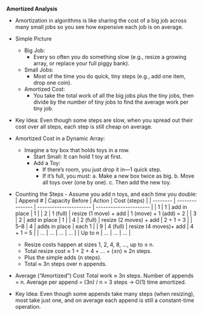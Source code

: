 **Amortized Analysis**

- Amortization in algorithms is like sharing the cost of a big job across many small jobs so you see how expensive each job is on average.

- Simple Picture
  - Big Job:
    - Every so often you do something slow (e.g., resize a growing array, or replace your full piggy bank).
  - Small Jobs:
    - Most of the time you do quick, tiny steps (e.g., add one item, drop one coin).
  - Amortized Cost:
    - You take the total work of all the big jobs plus the tiny jobs, then divide by the number of tiny jobs to find the average work per tiny job.
- Key Idea:
  Even though some steps are slow, when you spread out their cost over all steps, each step is still cheap on average.

- Amortized Cost in a Dynamic Array:
  - Imagine a toy box that holds toys in a row.
    - Start Small: It can hold 1 toy at first.
    - Add a Toy:
      - If there’s room, you just drop it in—1 quick step.
      - If it’s full, you must:
        a. Make a new box twice as big.
        b. Move all toys over (one by one).
        c. Then add the new toy.
- Counting the Steps - Assume you add n toys, and each time you double:
  | Append # | Capacity Before | Action | Cost (steps) |
  | -------- | --------------- | ---------------------- | ---------------------- |
  | 1 | 1 | add in place | 1 |
  | 2 | 1 (full) | resize (1 move) + add | 1 (move) + 1 (add) = 2 |
  | 3 | 2 | add in place | 1 |
  | 4 | 2 (full) | resize (2 moves) + add | 2 + 1 = 3 |
  | 5–8 | 4 | adds in place | each 1 |
  | 9 | 4 (full) | resize (4 moves)+ add | 4 + 1 = 5 |
  | … | … | … | … |
  | Up to n | … | … | … |

  - Resize costs happen at sizes 1, 2, 4, 8, …, up to ≤ n.
  - Total resize cost ≈ 1 + 2 + 4 + … + (≤n) ≈ 2n steps.
  - Plus the simple adds (n steps).
  - Total ≈ 3n steps over n appends.

- Average (“Amortized”) Cost
  Total work ≈ 3n steps.
  Number of appends = n.
  Average per append = (3n) / n = 3 steps → O(1) time amortized.
- Key Idea:
  Even though some appends take many steps (when resizing), most take just one, and on average each append is still a constant-time operation.
